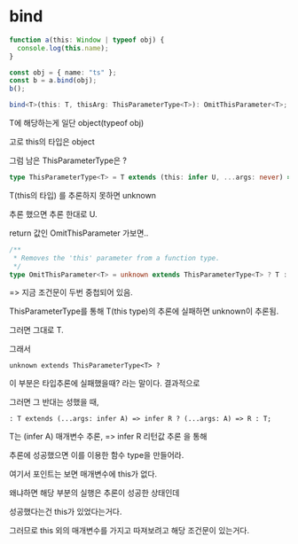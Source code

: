 # bind

```typescript
function a(this: Window | typeof obj) {
  console.log(this.name);
}

const obj = { name: "ts" };
const b = a.bind(obj);
b();
```

```typescript
bind<T>(this: T, thisArg: ThisParameterType<T>): OmitThisParameter<T>;
```

T에 해당하는게 일단 object(typeof obj)

고로 this의 타입은 object



그럼 남은 ThisParameterType은 ?

```typescript
type ThisParameterType<T> = T extends (this: infer U, ...args: never) => any ? U : unknown;
```

T(this의 타입) 를 추론하지 못하면 unknown

추론 했으면 추론 한대로 U.





return 값인 OmitThisParameter 가보면..

```typescript
/**
 * Removes the 'this' parameter from a function type.
 */
type OmitThisParameter<T> = unknown extends ThisParameterType<T> ? T : T extends (...args: infer A) => infer R ? (...args: A) => R : T;
```

\=> 지금 조건문이 두번 중첩되어 있음.



ThisParameterType를 통해 T(this type)의 추론에 실패하면 unknown이 추론됨.

그러면 그대로 T.

그래서&#x20;

```
unknown extends ThisParameterType<T> ?
```

이 부분은 타입추론에 실패했을때? 라는 말이다. 결과적으로



그러면 그 반대는 성했을  때,

```
: T extends (...args: infer A) => infer R ? (...args: A) => R : T;
```

T는 (infer A) 매개변수 추론, => infer R 리턴값 추론 을 통해

추론에 성공했으면 이를 이용한 함수 type을 만들어라.



여기서 포인트는 보면 매개변수에 this가 없다.

왜냐하면 해당 부분의 실행은 추론이 성공한 상태인데&#x20;

성공했다는건 this가 있었다는거다.

그러므로 this 외의 매개변수를 가지고 따져보려고 해당 조건문이 있는거다.













